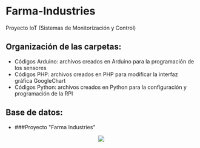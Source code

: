 # Farma-Industries
Proyecto IoT (Sistemas de Monitorización y Control)

## Organización de las carpetas:

- Códigos Arduino: archivos creados en Arduino para la programación de los sensores
- Códigos PHP: archivos creados en PHP para modificar la interfaz gráfica GoogleChart
- Códigos Python: archivos creados en Python para la configuración y programación de la RPI

## Base de datos:

- ###Proyecto "Farma Industries"
<p align="center">
  <img src="https://github.com/URJCMakerGroup/TFG-Cristina-Fernandez/blob/main/img/Small/NemaMotorHolder_class.PNG](https://github.com/CristinaFG/Farma-Industries/blob/main/Im%C3%A1genes/BBDD.png">
</p>

